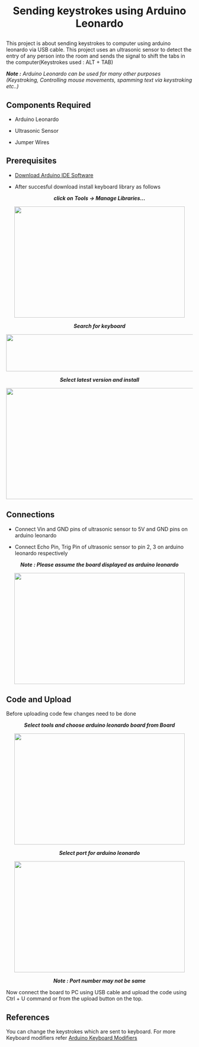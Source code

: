#               <p align='center'>Sending keystrokes using Arduino Leonardo</p>
This project is about sending keystrokes to computer using arduino leonardo via USB cable. This project uses an ultrasonic sensor to detect the entry of any person into the room and sends the signal to shift the tabs in the computer(Keystrokes used : ALT + TAB)

 ***Note :** Arduino Leonardo can be used for many other purposes (Keystroking, Controlling mouse movements, spamming text via keystroking etc..)*

## Components Required 

* Arduino Leonardo

* Ultrasonic Sensor

* Jumper Wires

## Prerequisites

* [Download Arduino IDE Software](https://www.arduino.cc/en/software)

* After succesful download install keyboard library as follows

<p align="center"><i><b>click on Tools -> Manage Libraries...</b></i></p>

<p align="center">
  <img width="460" height="300" src="https://user-images.githubusercontent.com/53993341/104085324-7787bb00-5274-11eb-8094-f75042825938.jpg">
</p>


<p align="center"><i><b>Search for keyboard</i></b></p>

<p align="center">
  <img width="1000" height="100" src="https://user-images.githubusercontent.com/53993341/104085328-82425000-5274-11eb-9a23-eaa6ae56ad32.jpg">
</p>


<p align="center"><b><i>Select latest version and install</i></b></p>
<p align="center">
  <img width="760" height="300" src="https://user-images.githubusercontent.com/53993341/104085327-81a9b980-5274-11eb-8cd3-9c70f69a068d.jpg">
</p>




## Connections

* Connect Vin and GND pins of ultrasonic sensor to 5V and GND pins on arduino leonardo

* Connect Echo Pin, Trig Pin of ultrasonic sensor to pin 2, 3 on arduino leonardo respectively

<p align="center"><b><i>Note : Please assume the board displayed as arduino leonardo</b></i></p>
  
<p align="center">
  <img width="460" height="300" src="https://user-images.githubusercontent.com/53993341/104085326-81112300-5274-11eb-9b0e-f51b61739e26.jpg">
</p>



## Code and Upload

Before uploading code few changes need to be done

<p align="center"><b><i>Select tools and choose arduino leonardo board from Board</b></i></p>


<p align="center">
  <img width="460" height="300" src="https://user-images.githubusercontent.com/53993341/104086084-a6089480-527a-11eb-8516-0d8aa9c74838.jpg">
</p>


<p align="center"><b><i>Select port for arduino leonardo</b></i></p>


<p align="center">
  <img width="460" height="300" src="https://user-images.githubusercontent.com/53993341/104085995-e3205700-5279-11eb-8087-f4a6b897e7a0.jpg">
</p>

<p align="center"><b><i>Note : Port number may not be same</i></b></p>

Now connect the board to PC using USB cable and upload the code using Ctrl + U command or from the upload button on the top.

## References

You can change the keystrokes which are sent to keyboard. For more Keyboard modifiers refer [Arduino Keyboard Modifiers](https://www.arduino.cc/en/Reference/KeyboardModifiers)
